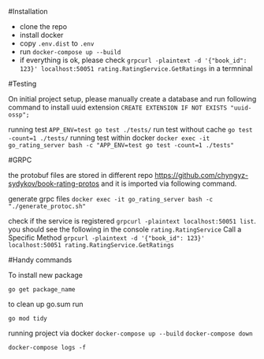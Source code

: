 #Installation

 - clone the repo
 - install docker
 - copy `.env.dist` to `.env`
 - run `docker-compose up --build`
 - if everything is ok, please check `grpcurl -plaintext -d '{"book_id": 123}' localhost:50051 rating.RatingService.GetRatings` in a termninal

#Testing

On initial project setup, please manually create a database and run following command to install uuid extension
`CREATE EXTENSION IF NOT EXISTS "uuid-ossp";`


running test `APP_ENV=test go test ./tests/`
run test without cache `go test -count=1 ./tests/`
running test within docker `docker exec -it go_rating_server bash -c "APP_ENV=test go test -count=1 ./tests"`

#GRPC

the protobuf files are stored in different repo https://github.com/chyngyz-sydykov/book-rating-protos and it is imported via following command.

generate grpc files `docker exec -it go_rating_server bash -c "./generate_protoc.sh"`

check if the service is registered `grpcurl -plaintext localhost:50051 list`. you should see the following in the console `rating.RatingService` 
Call a Specific Method
`grpcurl -plaintext -d '{"book_id": 123}' localhost:50051 rating.RatingService.GetRatings`


#Handy commands

To install new package

`go get package_name`

to clean up go.sum run

`go mod tidy`

running project via docker
`docker-compose up --build`
`docker-compose down`

`docker-compose logs -f`